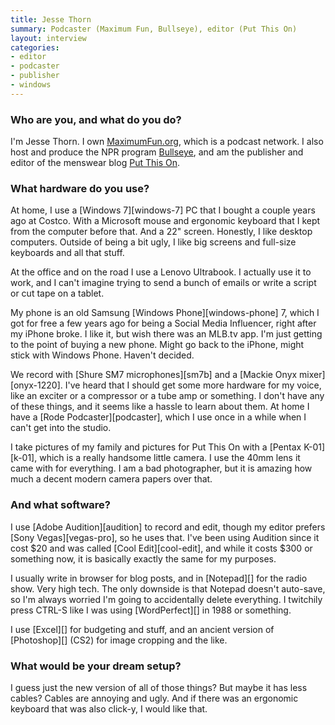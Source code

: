 ```yaml
---
title: Jesse Thorn
summary: Podcaster (Maximum Fun, Bullseye), editor (Put This On)
layout: interview
categories:
- editor
- podcaster
- publisher
- windows
---
```


### Who are you, and what do you do?

I'm Jesse Thorn. I own [MaximumFun.org](http://maximumfun.org/ "The podcast community site."), which is a podcast network. I also host and produce the NPR program [Bullseye](http://www.maximumfun.org/shows/bullseye "The Bullseye website."), and am the publisher and editor of the menswear blog [Put This On](http://putthison.com/ "The menswear weblog.").

### What hardware do you use?

At home, I use a [Windows 7][windows-7] PC that I bought a couple years ago at Costco. With a Microsoft mouse and ergonomic keyboard that I kept from the computer before that. And a 22" screen. Honestly, I like desktop computers. Outside of being a bit ugly, I like big screens and full-size keyboards and all that stuff.

At the office and on the road I use a Lenovo Ultrabook. I actually use it to work, and I can't imagine trying to send a bunch of emails or write a script or cut tape on a tablet. 

My phone is an old Samsung [Windows Phone][windows-phone] 7, which I got for free a few years ago for being a Social Media Influencer, right after my iPhone broke. I like it, but wish there was an MLB.tv app. I'm just getting to the point of buying a new phone. Might go back to the iPhone, might stick with Windows Phone. Haven't decided.

We record with [Shure SM7 microphones][sm7b] and a [Mackie Onyx mixer][onyx-1220]. I've heard that I should get some more hardware for my voice, like an exciter or a compressor or a tube amp or something. I don't have any of these things, and it seems like a hassle to learn about them. At home I have a [Rode Podcaster][podcaster], which I use once in a while when I can't get into the studio.

I take pictures of my family and pictures for Put This On with a [Pentax K-01][k-01], which is a really handsome little camera. I use the 40mm lens it came with for everything. I am a bad photographer, but it is amazing how much a decent modern camera papers over that.

### And what software?

I use [Adobe Audition][audition] to record and edit, though my editor prefers [Sony Vegas][vegas-pro], so he uses that. I've been using Audition since it cost $20 and was called [Cool Edit][cool-edit], and while it costs $300 or something now, it is basically exactly the same for my purposes. 

I usually write in browser for blog posts, and in [Notepad][] for the radio show. Very high tech. The only downside is that Notepad doesn't auto-save, so I'm always worried I'm going to accidentally delete everything. I twitchily press CTRL-S like I was using [WordPerfect][] in 1988 or something. 

I use [Excel][] for budgeting and stuff, and an ancient version of [Photoshop][] (CS2) for image cropping and the like.

### What would be your dream setup?

I guess just the new version of all of those things? But maybe it has less cables? Cables are annoying and ugly. And if there was an ergonomic keyboard that was also click-y, I would like that.